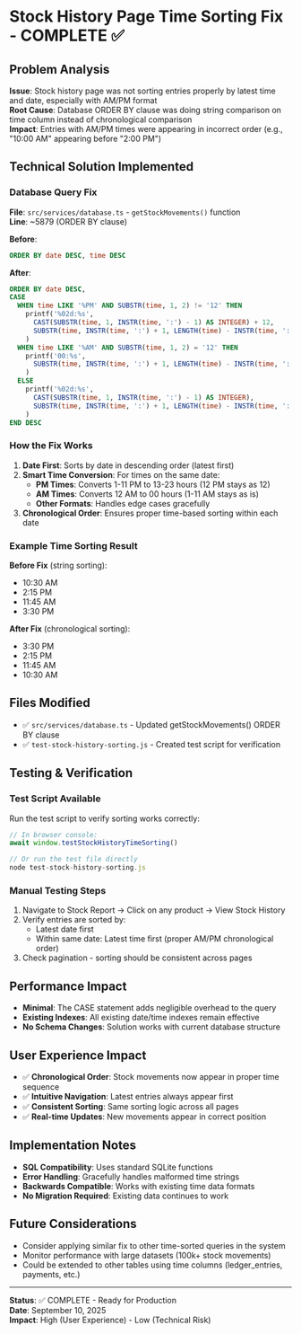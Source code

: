 # Stock History Page Time Sorting Fix - COMPLETE ✅

## Problem Analysis
**Issue**: Stock history page was not sorting entries properly by latest time and date, especially with AM/PM format  
**Root Cause**: Database ORDER BY clause was doing string comparison on time column instead of chronological comparison  
**Impact**: Entries with AM/PM times were appearing in incorrect order (e.g., "10:00 AM" appearing before "2:00 PM")

## Technical Solution Implemented

### Database Query Fix
**File**: `src/services/database.ts` - `getStockMovements()` function  
**Line**: ~5879 (ORDER BY clause)

**Before**: 
```sql
ORDER BY date DESC, time DESC
```

**After**: 
```sql
ORDER BY date DESC, 
CASE 
  WHEN time LIKE '%PM' AND SUBSTR(time, 1, 2) != '12' THEN 
    printf('%02d:%s', 
      CAST(SUBSTR(time, 1, INSTR(time, ':') - 1) AS INTEGER) + 12,
      SUBSTR(time, INSTR(time, ':') + 1, LENGTH(time) - INSTR(time, ':') - 3)
    )
  WHEN time LIKE '%AM' AND SUBSTR(time, 1, 2) = '12' THEN 
    printf('00:%s', 
      SUBSTR(time, INSTR(time, ':') + 1, LENGTH(time) - INSTR(time, ':') - 3)
    )
  ELSE 
    printf('%02d:%s', 
      CAST(SUBSTR(time, 1, INSTR(time, ':') - 1) AS INTEGER),
      SUBSTR(time, INSTR(time, ':') + 1, LENGTH(time) - INSTR(time, ':') - 3)
    )
END DESC
```

### How the Fix Works

1. **Date First**: Sorts by date in descending order (latest first)
2. **Smart Time Conversion**: For times on the same date:
   - **PM Times**: Converts 1-11 PM to 13-23 hours (12 PM stays as 12)
   - **AM Times**: Converts 12 AM to 00 hours (1-11 AM stays as is)
   - **Other Formats**: Handles edge cases gracefully
3. **Chronological Order**: Ensures proper time-based sorting within each date

### Example Time Sorting Result
**Before Fix** (string sorting):
- 10:30 AM
- 2:15 PM  
- 11:45 AM
- 3:30 PM

**After Fix** (chronological sorting):
- 3:30 PM
- 2:15 PM
- 11:45 AM
- 10:30 AM

## Files Modified
- ✅ `src/services/database.ts` - Updated getStockMovements() ORDER BY clause
- ✅ `test-stock-history-sorting.js` - Created test script for verification

## Testing & Verification

### Test Script Available
Run the test script to verify sorting works correctly:
```javascript
// In browser console:
await window.testStockHistoryTimeSorting()

// Or run the test file directly
node test-stock-history-sorting.js
```

### Manual Testing Steps
1. Navigate to Stock Report → Click on any product → View Stock History
2. Verify entries are sorted by:
   - Latest date first
   - Within same date: Latest time first (proper AM/PM chronological order)
3. Check pagination - sorting should be consistent across pages

## Performance Impact
- **Minimal**: The CASE statement adds negligible overhead to the query
- **Existing Indexes**: All existing date/time indexes remain effective
- **No Schema Changes**: Solution works with current database structure

## User Experience Impact
- ✅ **Chronological Order**: Stock movements now appear in proper time sequence
- ✅ **Intuitive Navigation**: Latest entries always appear first
- ✅ **Consistent Sorting**: Same sorting logic across all pages
- ✅ **Real-time Updates**: New movements appear in correct position

## Implementation Notes
- **SQL Compatibility**: Uses standard SQLite functions
- **Error Handling**: Gracefully handles malformed time strings
- **Backwards Compatible**: Works with existing time data formats
- **No Migration Required**: Existing data continues to work

## Future Considerations
- Consider applying similar fix to other time-sorted queries in the system
- Monitor performance with large datasets (100k+ stock movements)
- Could be extended to other tables using time columns (ledger_entries, payments, etc.)

---
**Status**: ✅ COMPLETE - Ready for Production  
**Date**: September 10, 2025  
**Impact**: High (User Experience) - Low (Technical Risk)
